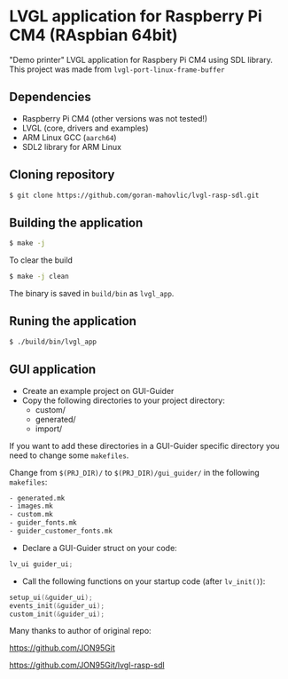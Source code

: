 # LVGL application for Raspberry Pi CM4 (RAspbian 64bit)

"Demo printer" LVGL application for Raspbery Pi CM4 using SDL library.
This project was made from `lvgl-port-linux-frame-buffer`

## Dependencies
- Raspberry Pi CM4 (other versions was not tested!)
- LVGL (core, drivers and examples)
- ARM Linux GCC (`aarch64`)
- SDL2 library for ARM Linux

## Cloning repository
```bash
$ git clone https://github.com/goran-mahovlic/lvgl-rasp-sdl.git
```

## Building the application
```bash
$ make -j
```
To clear the build
```bash
$ make -j clean
```
The binary is saved in `build/bin` as `lvgl_app`.

## Runing the application
```bash
$ ./build/bin/lvgl_app
```

## GUI application
- Create an example project on GUI-Guider
- Copy the following directories to your project directory:
	- custom/
	- generated/
	- import/
  
If you want to add these directories in a GUI-Guider specific directory
you need to change some `makefiles`.

Change from `$(PRJ_DIR)/` to `$(PRJ_DIR)/gui_guider/` in the following `makefiles`:
```bash
- generated.mk
- images.mk
- custom.mk
- guider_fonts.mk
- guider_customer_fonts.mk
```

- Declare a GUI-Guider struct on your code:
```c
lv_ui guider_ui;
```

- Call the following functions on your startup code (after `lv_init()`):
```c
setup_ui(&guider_ui);
events_init(&guider_ui);
custom_init(&guider_ui);
```

Many thanks to author of original repo: 

https://github.com/JON95Git

https://github.com/JON95Git/lvgl-rasp-sdl
